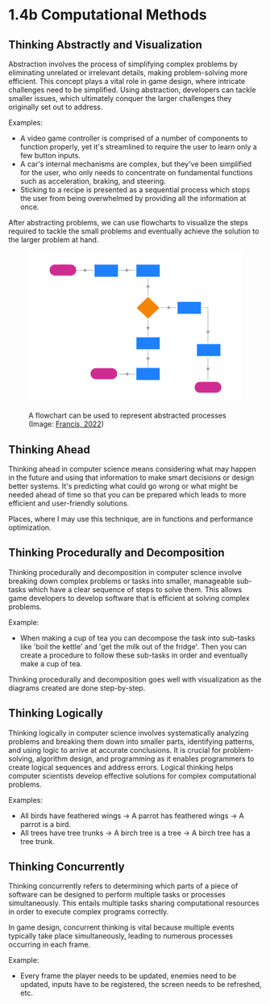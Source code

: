 # 1.4b Computational Methods

## Thinking Abstractly and Visualization

Abstraction involves the process of simplifying complex problems by eliminating unrelated or irrelevant details, making problem-solving more efficient. This concept plays a vital role in game design, where intricate challenges need to be simplified. Using abstraction, developers can tackle smaller issues, which ultimately conquer the larger challenges they originally set out to address.

Examples:

* A video game controller is comprised of a number of components to function properly, yet it's streamlined to require the user to learn only a few button inputs.
* A car's internal mechanisms are complex, but they've been simplified for the user, who only needs to concentrate on fundamental functions such as acceleration, braking, and steering.
* Sticking to a recipe is presented as a sequential process which stops the user from being overwhelmed by providing all the information at once.

After abstracting problems, we can use flowcharts to visualize the steps required to tackle the small problems and eventually achieve the solution to the larger problem at hand.

<figure><img src="../.gitbook/assets/image (1) (1) (1) (1) (1) (1).png" alt=""><figcaption><p>A flowchart can be used to represent abstracted processes (Image: <a href="references.md#1.4b-computational-methods">Francis, 2022</a>)</p></figcaption></figure>

## Thinking Ahead

Thinking ahead in computer science means considering what may happen in the future and using that information to make smart decisions or design better systems. It's predicting what could go wrong or what might be needed ahead of time so that you can be prepared which leads to more efficient and user-friendly solutions.

Places, where I may use this technique, are in functions and performance optimization.

## Thinking Procedurally and Decomposition

Thinking procedurally and decomposition in computer science involve breaking down complex problems or tasks into smaller, manageable sub-tasks which have a clear sequence of steps to solve them. This allows game developers to develop software that is efficient at solving complex problems.

Example:

* When making a cup of tea you can decompose the task into sub-tasks like 'boil the kettle' and 'get the milk out of the fridge'. Then you can create a procedure to follow these sub-tasks in order and eventually make a cup of tea.

Thinking procedurally and decomposition goes well with visualization as the diagrams created are done step-by-step.

## Thinking Logically

Thinking logically in computer science involves systematically analyzing problems and breaking them down into smaller parts, identifying patterns, and using logic to arrive at accurate conclusions. It is crucial for problem-solving, algorithm design, and programming as it enables programmers to create logical sequences and address errors. Logical thinking helps computer scientists develop effective solutions for complex computational problems.

Examples:

* All birds have feathered wings -> A parrot has feathered wings -> A parrot is a bird.
* All trees have tree trunks -> A birch tree is a tree -> A birch tree has a tree trunk.

## Thinking Concurrently

Thinking concurrently refers to determining which parts of a piece of software can be designed to perform multiple tasks or processes simultaneously. This entails multiple tasks sharing computational resources in order to execute complex programs correctly.

In game design, concurrent thinking is vital because multiple events typically take place simultaneously, leading to numerous processes occurring in each frame.

Example:

* Every frame the player needs to be updated, enemies need to be updated, inputs have to be registered, the screen needs to be refreshed, etc.
